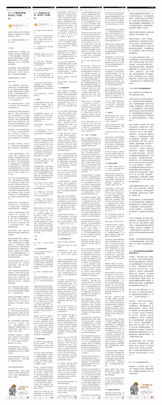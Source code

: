 ![](../../images/2017年04月/XY0409万维钢问熊逸：国学的三个问题.jpg)
![](../../images/2017年04月/XY0409熊逸回复万维钢“国学的三个问题”.jpg)
![](../../images/2017年04月/XY0409熊逸回复万维钢“国学的三个问题”2.jpg)
![](../../images/2017年04月/XY0409熊逸回复万维钢“国学的三个问题”3.jpg)
![](../../images/2017年04月/XY0409熊逸回复万维钢“国学的三个问题”4.jpg)
![](../../images/2017年04月/XY0409熊逸回复万维钢“国学的三个问题”5.jpg)
